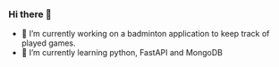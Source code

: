 ### Hi there 👋
- 🔭 I’m currently working on a badminton application to keep track of played games.
- 🌱 I’m currently learning python, FastAPI and MongoDB
